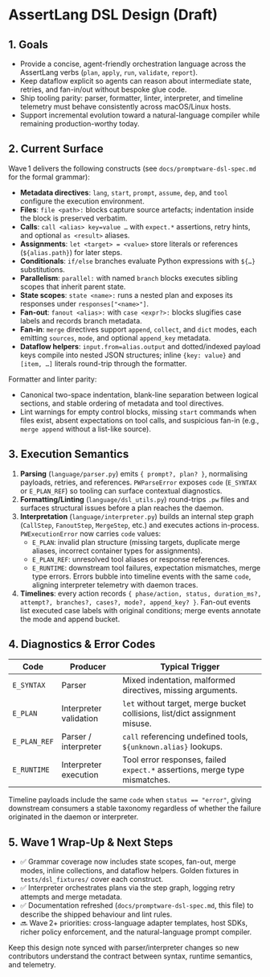 # AssertLang DSL Design (Draft)

## 1. Goals
- Provide a concise, agent-friendly orchestration language across the AssertLang verbs (`plan`, `apply`, `run`, `validate`, `report`).
- Keep dataflow explicit so agents can reason about intermediate state, retries, and fan-in/out without bespoke glue code.
- Ship tooling parity: parser, formatter, linter, interpreter, and timeline telemetry must behave consistently across macOS/Linux hosts.
- Support incremental evolution toward a natural-language compiler while remaining production-worthy today.

## 2. Current Surface
Wave 1 delivers the following constructs (see `docs/promptware-dsl-spec.md` for the formal grammar):

- **Metadata directives**: `lang`, `start`, `prompt`, `assume`, `dep`, and `tool` configure the execution environment.
- **Files**: `file <path>:` blocks capture source artefacts; indentation inside the block is preserved verbatim.
- **Calls**: `call <alias> key=value …` with `expect.*` assertions, retry hints, and optional `as <result>` aliases.
- **Assignments**: `let <target> = <value>` store literals or references (`${alias.path}`) for later steps.
- **Conditionals**: `if/else` branches evaluate Python expressions with `${…}` substitutions.
- **Parallelism**: `parallel:` with named `branch` blocks executes sibling scopes that inherit parent state.
- **State scopes**: `state <name>:` runs a nested plan and exposes its responses under `responses["<name>"]`.
- **Fan-out**: `fanout <alias>:` with `case <expr?>:` blocks slugifies case labels and records branch metadata.
- **Fan-in**: `merge` directives support `append`, `collect`, and `dict` modes, each emitting `sources`, `mode`, and optional `append_key` metadata.
- **Dataflow helpers**: `input.from=alias.output` and dotted/indexed payload keys compile into nested JSON structures; inline `{key: value}` and `[item, …]` literals round-trip through the formatter.

Formatter and linter parity:
- Canonical two-space indentation, blank-line separation between logical sections, and stable ordering of metadata and tool directives.
- Lint warnings for empty control blocks, missing `start` commands when files exist, absent expectations on tool calls, and suspicious fan-in (e.g., `merge append` without a list-like source).

## 3. Execution Semantics
1. **Parsing** (`language/parser.py`) emits `{ prompt?, plan? }`, normalising payloads, retries, and references. `PWParseError` exposes `code` (`E_SYNTAX` or `E_PLAN_REF`) so tooling can surface contextual diagnostics.
2. **Formatting/Linting** (`language/dsl_utils.py`) round-trips `.pw` files and surfaces structural issues before a plan reaches the daemon.
3. **Interpretation** (`language/interpreter.py`) builds an internal step graph (`CallStep`, `FanoutStep`, `MergeStep`, etc.) and executes actions in-process. `PWExecutionError` now carries `code` values:
   - `E_PLAN`: invalid plan structure (missing targets, duplicate merge aliases, incorrect container types for assignments).
   - `E_PLAN_REF`: unresolved tool aliases or response references.
   - `E_RUNTIME`: downstream tool failures, expectation mismatches, merge type errors.
   Errors bubble into timeline events with the same `code`, aligning interpreter telemetry with daemon traces.
4. **Timelines**: every action records `{ phase/action, status, duration_ms?, attempt?, branches?, cases?, mode?, append_key? }`. Fan-out events list executed case labels with original conditions; merge events annotate the mode and append bucket.

## 4. Diagnostics & Error Codes
| Code | Producer | Typical Trigger |
| --- | --- | --- |
| `E_SYNTAX` | Parser | Mixed indentation, malformed directives, missing arguments. |
| `E_PLAN` | Interpreter validation | `let` without target, merge bucket collisions, list/dict assignment misuse. |
| `E_PLAN_REF` | Parser / interpreter | `call` referencing undefined tools, `${unknown.alias}` lookups. |
| `E_RUNTIME` | Interpreter execution | Tool error responses, failed `expect.*` assertions, merge type mismatches. |

Timeline payloads include the same `code` when `status == "error"`, giving downstream consumers a stable taxonomy regardless of whether the failure originated in the daemon or interpreter.

## 5. Wave 1 Wrap-Up & Next Steps
- ✅ Grammar coverage now includes state scopes, fan-out, merge modes, inline collections, and dataflow helpers. Golden fixtures in `tests/dsl_fixtures/` cover each construct.
- ✅ Interpreter orchestrates plans via the step graph, logging retry attempts and merge metadata.
- ✅ Documentation refreshed (`docs/promptware-dsl-spec.md`, this file) to describe the shipped behaviour and lint rules.
- 🔜 Wave 2+ priorities: cross-language adapter templates, host SDKs, richer policy enforcement, and the natural-language prompt compiler.

Keep this design note synced with parser/interpreter changes so new contributors understand the contract between syntax, runtime semantics, and telemetry.

